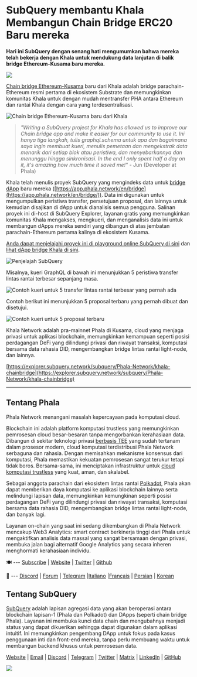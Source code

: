 # SubQuery membantu Khala Membangun Chain Bridge ERC20 Baru mereka

**Hari ini SubQuery dengan senang hati mengumumkan bahwa mereka telah bekerja dengan Khala untuk mendukung data lanjutan di balik bridge Ethereum-Kusama baru mereka.**

![](https://miro.medium.com/max/700/1*rXooUCLYTT3rWp-mXSryxg.png)

[Chain bridge Ethereum-Kusama](https://app.phala.network/en/bridge/) baru dari Khala adalah bridge parachain-Ethereum resmi pertama di ekosistem Substrate dan memungkinkan komunitas Khala untuk dengan mudah mentransfer PHA antara Ethereum dan rantai Khala dengan cara yang terdesentralisasi.

![Chain bridge Ethereum-Kusama baru dari Khala](https://miro.medium.com/max/700/1*9k8TLUugLCsXHWOHlU2Gkg.png)

> _"Writing a SubQuery project for Khala has allowed us to improve our Chain bridge app and make it easier for our community to use it. Ini hanya tiga langkah, tulis graphql.schema untuk apa dan bagaimana saya ingin membuat kueri, menulis pemetaan dan mengekstrak data menarik dari setiap blok atau peristiwa, dan menyebarkannya dan menunggu hingga sinkronisasi. In the end I only spent half a day on it, it's amazing how much time it saved me!"_ - Jun (Developer at Phala)

Khala telah menulis proyek SubQuery yang mengindeks data untuk [bridge dApp](https://app.phala.network/en/bridge/) baru mereka ([https://app.phala.network/en/bridge](https://app.phala.network/en/bridge/)). Data ini digunakan untuk mengumpulkan peristiwa transfer, persetujuan proposal, dan lainnya untuk kemudian disajikan di dApp untuk dianalisis semua pengguna. Salinan proyek ini di-host di SubQuery Explorer, layanan gratis yang memungkinkan komunitas Khala mengakses, mengkueri, dan menganalisis data ini untuk membangun dApps mereka sendiri yang dibangun di atas jembatan parachain-Ethereum pertama kalinya di ekosistem Kusama.

[Anda dapat menjelajahi proyek ini di playground online SubQuery di sini](https://explorer.subquery.network/subquery/Phala-Network/khala-chainbridge) dan [lihat dApp bridge Khala di sini](https://app.phala.network/en/bridge/).

![Penjelajah SubQuery](https://miro.medium.com/max/700/1*epyc3vnlRiWwEXN27lgZgw.png)

Misalnya, kueri GraphQL di bawah ini menunjukkan 5 peristiwa transfer lintas rantai terbesar sepanjang masa.

![Contoh kueri untuk 5 transfer lintas rantai terbesar yang pernah ada](https://miro.medium.com/max/700/1*lQiiQgti75yb1tVoXXxipw.png)

Contoh berikut ini menunjukkan 5 proposal terbaru yang pernah dibuat dan disetujui.

![Contoh kueri untuk 5 proposal terbaru](https://miro.medium.com/max/700/1*SdlwnW-kkqZ_Lh4h7KFhtw.png)

Khala Network adalah pra-mainnet Phala di Kusama, cloud yang menjaga privasi untuk aplikasi blockchain, memungkinkan kemampuan seperti posisi perdagangan DeFi yang dilindungi privasi dan riwayat transaksi, komputasi bersama data rahasia DID, mengembangkan bridge lintas rantai light-node, dan lainnya.

[https://explorer.subquery.network/subquery/Phala-Network/khala-chainbridge](https://explorer.subquery.network/subquery/Phala-Network/khala-chainbridge)

---

## Tentang Phala

Phala Network menangani masalah kepercayaan pada komputasi cloud.

Blockchain ini adalah platform komputasi trustless yang memungkinkan pemrosesan cloud besar-besaran tanpa mengorbankan kerahasiaan data. Dibangun di sekitar teknologi privasi [berbasis TEE](https://en.wikipedia.org/wiki/Trusted_execution_environment) yang sudah tertanam dalam prosesor modern, cloud komputasi terdistribusi Phala Network serbaguna dan rahasia. Dengan memisahkan mekanisme konsensus dari komputasi, Phala memastikan kekuatan pemrosesan sangat terukur tetapi tidak boros. Bersama-sama, ini menciptakan infrastruktur untuk [cloud komputasi trustless](https://medium.com/phala-network/phala-transparent-and-private-global-computation-cloud-2d80c70ad1e9) yang kuat, aman, dan skalabel.

Sebagai anggota parachain dari ekosistem lintas rantai [Polkadot](https://polkadot.network/technology/), Phala akan dapat memberikan daya komputasi ke aplikasi blockchain lainnya serta melindungi lapisan data, memungkinkan kemungkinan seperti posisi perdagangan DeFi yang dilindungi privasi dan riwayat transaksi, komputasi bersama data rahasia DID, mengembangkan bridge lintas rantai light-node, dan banyak lagi.

Layanan on-chain yang saat ini sedang dikembangkan di Phala Network mencakup Web3 Analytics: smart contract berkinerja tinggi dari Phala untuk mengaktifkan analisis data massal yang sangat bersamaan dengan privasi, membuka jalan bagi alternatif Google Analytics yang secara inheren menghormati kerahasiaan individu.

🍽 --- [Subscribe](https://mailchi.mp/fd48395f09dc/w3a-landing-page) | [Website](https://phala.network/) | [Twitter](https://twitter.com/PhalaNetwork) | [Github](https://github.com/Phala-Network)

🥤 --- [Discord](https://discord.gg/myBmQu5) | [Forum](https://forum.phala.network/) | [Telegram](https://t.me/phalanetwork) |[Italiano](https://medium.com/phala-italia/ancora-pi%C3%B9-premi-in-arrivo-fino-a-150-pha-per-ksm-e-nuove-nft-in-edizione-speciale-ba2776148de8) |[Français](https://medium.com/phala-fran%C3%A7ais/encore-plus-de-r%C3%A9compenses-jusqu%C3%A0-150-pha-par-ksm-et-de-nouveaux-nft-%C3%A9dition-sp%C3%A9ciale-9e5f7683c5b6) | [Persian](https://virgool.io/PhalaNetwork-Persian/%D8%AC%D9%88%D8%A7%DB%8C%D8%B2-%D8%A8%DB%8C%D8%B4%D8%AA%D8%B1-%D8%A8%D8%B2%D9%88%D8%AF%DB%8C-%D8%AA%D8%A7-%DB%B1%DB%B5%DB%B0-pha-%D8%A8%D9%87-%D8%A7%D8%B2%D8%A7%DB%8C-%D9%87%D8%B1-ksm-%D9%88-%D9%86%D8%B3%D8%AE%D9%87-%D9%87%D8%A7%DB%8C-nft-%D9%88%DB%8C%DA%98%D9%87-ejxonlenaxp2) | [Korean](https://medium.com/phala-%ED%95%9C%EA%B5%AD)

## Tentang SubQuery

[SubQuery](https://subquery.network/) adalah lapisan agregasi data yang akan beroperasi antara blockchain lapisan-1 (Phala dan Polkadot) dan DApps (seperti chain bridge Phala). Layanan ini membuka kunci data chain dan mengubahnya menjadi status yang dapat dikuerikan sehingga dapat digunakan dalam aplikasi intuitif. Ini memungkinkan pengembang DApp untuk fokus pada kasus penggunaan inti dan front-end mereka, tanpa perlu membuang waktu untuk membangun backend khusus untuk pemrosesan data.

[Website](https://subquery.network/) | [Email](mailto:hello@subquery.network) | [Discord](https://discord.com/invite/78zg8aBSMG) | [Telegram](https://t.me/subquerynetwork) | [Twitter](https://twitter.com/subquerynetwork) | [Matrix](https://matrix.to/#/#subquery:matrix.org) | [LinkedIn](https://www.linkedin.com/company/subquery) | [GitHub](https://github.com/subquery)

![](https://miro.medium.com/max/600/1*3BFCkeqtKBhQXKg2C_iFwQ.gif)
